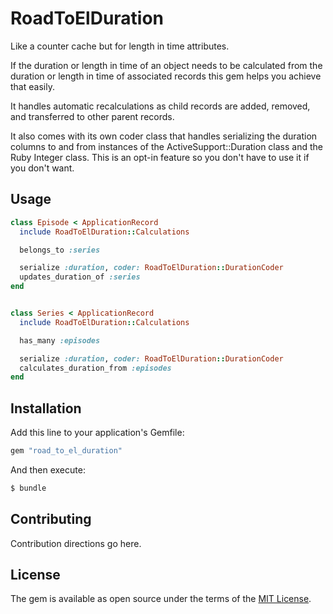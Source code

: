 # RoadToElDuration
Like a counter cache but for length in time attributes.

If the duration or length in time of an object needs to be calculated from the
duration or length in time of associated records this gem helps you achieve
that easily.

It handles automatic recalculations as child records are added,
removed, and transferred to other parent records.

It also comes with its own coder class that handles serializing the duration
columns to and from instances of the ActiveSupport::Duration class and the Ruby
Integer class. This is an opt-in feature so you don't have to use it if you
don't want.

## Usage
```ruby
class Episode < ApplicationRecord
  include RoadToElDuration::Calculations

  belongs_to :series

  serialize :duration, coder: RoadToElDuration::DurationCoder
  updates_duration_of :series
end


class Series < ApplicationRecord
  include RoadToElDuration::Calculations

  has_many :episodes

  serialize :duration, coder: RoadToElDuration::DurationCoder
  calculates_duration_from :episodes
end
```

## Installation
Add this line to your application's Gemfile:

```ruby
gem "road_to_el_duration"
```

And then execute:
```bash
$ bundle
```
## Contributing
Contribution directions go here.

## License
The gem is available as open source under the terms of the [MIT License](https://opensource.org/licenses/MIT).
